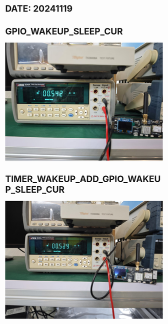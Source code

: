 # DATE: 20241119

# GPIO_WAKEUP_SLEEP_CUR

![](./images/GPIO_WAKEUP_SLEEP_CUR.jpg)

# TIMER_WAKEUP_ADD_GPIO_WAKEUP_SLEEP_CUR

![](./images/TIMER_WAKEUP_ADD_GPIO_WAKEUP_SLEEP_CUR.jpg)

